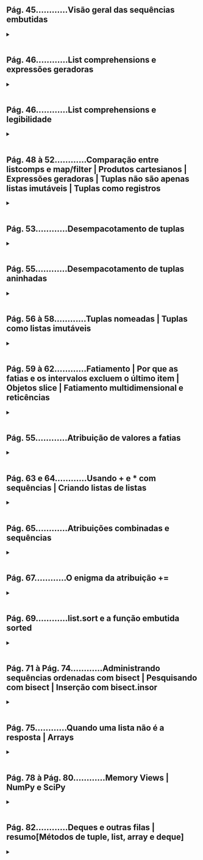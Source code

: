 
## **Pág. 45............Visão geral das sequências embutidas**
<details>
<summary></summary>

### ***SEQUÊNCIAS EMBUTIDAS:***
|  | MUTÁVEIS (mesmo id quando ocorre mudança) | IMUTÁVEIS (novo id quando ocorre "mudança" (na verdade subsituição)) |
|:-:|:-:|:-:|
| SIMPLES (armazenam itens de um só tipo) | bytearray, array, memoryview | str, bytes |
| CONTAINER (armazenam itens de tipos diferentes) | list, deque | tuple |

#### **SIMPLES:**
  - Mais compactas, rápidas e fáceis de usar.
  - Limitadas ao armazenamento de dados atômicos como números, caracteres e bytes.

#### **CONTAINER:**
  - Mais flexíveis.
  - Não recomendadas para armazenar objetos mutáveis.

→ Como um exemplo, o tipo mais básico de sequência é list, um container mutável.

</details>
</br>


## **Pág. 46............List comprehensions e expressões geradoras**
<details>
<summary></summary>

| List comprehensions(listcomps) | Expressões geradoras(genexps) |
|:-:|:-:|
| para o tipo de sequência embutida list | para todos os demais tipos de sequências embutidas |

</details>
</br>


## **Pág. 46............List comprehensions e legibilidade**
<details>
<summary></summary>

```python
#___Sem usar list comprehension(listcomps):______
from array import array
from msilib.schema import ODBCAttribute

symbols = '$)!@|' # códigos Unicode(codepoints)
codes = []
for symbol in symbols:
    codes.append(ord(symbol))
print("Sem usar list comprehension:", codes)


#___Usando list comprehension(listcomps):______
symbols2 = '$)!@|' # códigos Unicode(codepoints)
codes2 = [ord(symbol2) for symbol2 in symbols2] # list comprehension
print("Usando list comprehension:  ", codes2)


#___Usando expressão geradora(genexp):______
symbols = '$)!@|'
t = tuple(ord(symbol) for symbol in symbols) # com um argumento não é necessário suplicar parênteses para a expressão geradora
import array
a = array.array('I', (ord(symbol) for symbol in symbols)) # com mais de um argumento é necessário usar parênteses nas expressões geradoras
print("Usando expressão geradora duplicando parênteses", t, " Sem duplicar parênteses", a)

colors = ['black', 'white']
sizes = ['S', 'M', 'L']
for tshirt in ('%s %s' % (c, s) for c in colors for s in sizes): # genexp 
    print("Usando expressão geradora em laço for", tshirt) # graças à expressão geradora é gerado uma saída que não precisa ser armazenada na memória, isso evitou o custo de criar uma lista de itens somente para alimentar o laço for.


#___Em python 3 as list comprehensions e as epressões geradoras têm seu próprio escopo local,
x = 'ABC'
dummy = [ord(x) for x in x] # list comprehension possui escopo local,
print("Valor da variável preservada fora do escopo", x) # por isso, o valor de x foi preservado,
print("Valor da variável modificada apenas dentro do escopo", dummy) # e a list comprehension gera a lista esperada.

```

</details>
</br>


## **Pág. 48 à 52............Comparação entre listcomps e map/filter | Produtos cartesianos | Expressões geradoras | Tuplas não são apenas listas imutáveis | Tuplas como registros**

<details>
<summary></summary>

```python
# 1° EXEMPLO
from pyparsing import line

lax_coordinates = (33.425, -118.408056) #latitude e longitude do Aeroporto Internacional de Londres.
print('    1° exemplo: ', type(lax_coordinates), lax_coordinates) #output: <class 'tuple'> (33.425, -118.408056) 

# 2° EXEMPLO
city, year, pop, chg, area = ('Tokyo', 2003, 32450, 0.66, 8014) #Dados sobre Tóquio: nome, ano poputação (milhões), mudança na população (%), área (km²)
print('    2° exemplo: ', type(city), city)#output:<class 'str'> Tokyo
print('    2° exemplo: ', type(year), year)#output:<class 'int'> 2003

# 3° EXEMPLO
traveler_ids = [('USA', '3115855'), ('BRA', 'CE342567'), ('ESP', 'XDA205856')]#Uma lista de tuplas no formato (country_code, passport_number).
print('    3° exemplo: ', type(traveler_ids), traveler_ids)#output:<class 'list'> [('USA', '3115855'), ('BRA', 'CE342567'), ('ESP', 'XDA205856')]

# 4° EXEMPLO
for passport in sorted(traveler_ids):# À medida que fazemos uma iteração pela lista, o nome passport é associado à cada tupla.
    print('    4° exemplo: ', type(passport), '%s/%s' % passport)# O operador de formatação % entende as tuplas e trata cada item como um campo separado.
    #output:<class 'tuple'> BRA/CE342567, <class 'tuple'> ESP/XDA205856, <class 'tuple'> USA/3115855

# 5° EXEMPLO
for country, _ in traveler_ids:# O laço for sabe como obter os itens de uma tupla separadamente -isso é chamado de "desempacotamento" (unpacking). Nesse caso, não estamos interessados no segundo item, portanto ele é atribuído a_, que é uma variável comumente usada para capturar valores que não queremos usar.
    print('    5° exemplo: ', type(country), country)#output:<class 'str'> USA, <class 'str'> BRA, <class 'str'> ESP

```

</details>
</br>


## **Pág. 53............Desempacotamento de tuplas**
<details>
<summary></summary>

```python
#atribuição paralela:
latitude, longitude = lax_coordinates

#troca (swap) de valores de duas variáveis sem usar uma variável temporária:
latitude, longitude = longitude, latitude
#revertendo:
latitude, longitude = longitude, latitude

#prefixar um argumento com um asterisco * ao chamar uma função:
divmod(20, 8)
t = (20, 8)
divmod(*t)#o prefixo asterisco * serve para informar que a variável contém todos os parâmetros exigidos por divmod, sem precisar separá-los por vírgulas.

#atribuição paralela com o prefixo asterisco *
a, *body, c, d = range(5) # → (a=0, [body = 1, 2], c=3, d=4)
print(a, *body, c, d) # output: 0, 1, 2, 3, 4

```

</details>
</br>


## **Pág. 55............Desempacotamento de tuplas aninhadas**
<details>
<summary></summary>

```python
metro_areas = [
    ('Tokyo', 'JP', 36.933, (35.689722, 139.691667)),   # a tupla aninhada é um par de coordenadas
    ('Delhi NCR', 'IN', 21.935, (28.613889, 77.208889)),
    ('Mexico City', 'MX', 20.142, (19.433333, -99.133333)),
    ('New York-Newark', 'US', 20.104, (40.808611, -74.020386)),
    ('Sao Paulo', 'BR', 19.649, (-23.547778, -46.635833)),
]

#format() é um dos métodos de formatação de string em Python3. Esse método nos permite concatenar elementos em uma string por meio da formatação posicional
print('{:15} | {:^9} | {:^9}'.format('', 'lat.', 'long.'))
fmt = '{:15} | {:9.4f} | {:9.4f}'
for name, cc, pop, (latitude, longitude) in metro_areas:  # desempacotando as coordenadas atribuindo-as à tupla (latitude, longitude)
    if longitude <= 0: # condições de acesso....
        print(fmt.format(name, latitude, longitude))
```

</details>
</br>


## **Pág. 56 à 58............Tuplas nomeadas | Tuplas como listas imutáveis**
<details>
<summary></summary>

```python
from collections import namedtuple #namedtuples contêm chaves como hash para um valor específico, oferecendo suporte ao acesso do valor tanto pela chave[key] como pela iteração[x]
City = namedtuple('City', 'name country population coordinates')
tokyo = City('tokyo', 'JP', population=36.933, coordinates=(36.689722, 139.691667))
print("acesso por chaves[keys]:\n", tokyo.name, tokyo.country, tokyo.population, tokyo.coordinates)
#↑ou↓
print("acesso por iteração[x]:\n", tokyo[0], tokyo[1], tokyo[2], tokyo[3], "\n......................") 
''' Output:
        —————————————————————
        acesso por chaves[keys]:
         tokyo JP 36.933 (36.689722, 139.691667)
        acesso por iteração[x]:
         tokyo JP 36.933 (36.689722, 139.691667) 
        —————————————————————
'''
#_fields retorna uma tupla com os nomes das [chaves] dos valores da classe namedtuple definida  
print('Retorno de _fields: ', City._fields) # output:('name', 'country', 'population', 'coordinates')

LatLong = namedtuple('LatLong', 'Lat Long') #Lat será a chave[key] do valor 28.613889; e Long será a chave[key] do valor 77.208889 ↓↓↓
delhi_data = ('Delhi NCR', 'IN', 21935, LatLong(28.613889, 77.208889))# LatLong(valor da chave [Lat], valor da chave[Long]) ↑↑↑

# _make() permite instanciar uma tupla nomeada a partir de um iterável.
delhi = City._make(delhi_data) # Os valores das chaves [Lat] e [Long] da namedtuple LatLong() serão, também, os valores da chave [coordinate] da namedtuple City.

 # _asdict() retorna um collections.OrderedDict , chaves e valores...
print('Retorno de _asdict(): ', delhi._asdict()) # output: Retorno de _asdict():  {'name': 'Delhi NCR', 'country': 'IN', 'population': 21935, 'coordinates': LatLong(Lat=28.613889, Long=77.208889)}

for key, value in delhi._asdict().items():
    print('hash [',key, ']', ' = ', value)
    ''' Output:
            hash [ name ]  =  Delhi NCR
            hash [ country ]  =  IN
            hash [ population ]  =  21935
            hash [ coordinates ]  =  LatLong(Lat=28.613889, Long=77.208889)
    '''
```

</details>
</br>


## **Pág. 59 à 62............Fatiamento | Por que as fatias e os intervalos excluem o último item | Objetos slice | Fatiamento multidimensional e reticências**
<details>
<summary></summary>

```python
l = [10, 20, 30, 40, 50, 60]
print('l[:2] = ', l[:2]) # até, mas não inclusive o (:)2° | output: [10, 20]
print('l[2:] = ', l[2:]) # a partir do 2(:)° | output: [30, 40, 50, 60]

s = 'Bicycle'
print('s[::3] = ', s[::3]) #output: Bye
print('s[::-1] = ', s[::-1]) #output: elcyciB
print('s[::-2] = ', s[::-2]) #output: eccB

invoice = """
0.....6.................................40........52...55........
1909 Pimoroni PiBrella                      $17.50    3    $52.50
1489 6mm TactileSwitch x20                   $4.95    2     $9.90
1510 Panavise Jr. - PV-201                  $28.00    1    $28.00
1601 PiTFT Mini Kit 320x240                 $34.95    1    $34.95
"""
SKU = slice(0, 6)
DESCRIPTION = slice(6, 40)
UNIT_PRICE = slice(40, 52)
QUANTITY = slice(52, 55)
ITEM_TOTAL = slice(55, None)
line_items = invoice.split('\n')[2:] # invoice é cortado nas quebras de linhas depois da 2segunda (a primeira quebra foi após """)
print("__________________________________\n")
for item in line_items:
    print(item[UNIT_PRICE], item[DESCRIPTION])
```

</details>
</br>


## **Pág. 55............Atribuição de valores a fatias**
<details>
<summary></summary>

```python
m = list(range(10))
print("m =", m, '\n')
#output: m = [0, 1, 2, 3, 4, 5, 6, 7, 8, 9]

m[2:5] = [20, 30] # no 2°(:) coloca o 20 e o 30 vai em seguida(no 3°); e elimina tudo após até o 5°, mas não inclusive.
print("m[2:5] = [20, 30]\nm =", m, '\n') 
#output: m = [0, 1, 20, 30, 5, 6, 7, 8, 9]

del m[5:7] # deleta tudo a partir do 5°, até o 7°, mas não inclusive.
print("del m[5:7]\nm =", m, '\n') 
#output: m = [0, 1, 20, 30, 5, 8, 9]

m[3::2] = [11, 22] # no 3°(:) coloca 11, e, em seguida, antes do (:)2° —que ao reiniciar em zero é o 9— coloca o 22.
print("m[3::2] = [11, 22]\nm =", m, '\n')
#output: m = [0, 1, 20, 11, 5, 22, 9]

m[2:5] = [100]
print("m[2:5] = [100]\nm =", m, '\n') # no 2°(:) coloca o 100; e elimina tudo após até o 5°, mas não inclusive.
#output: m = [0, 1, 100, 22, 9]
```

</details>
</br>


## **Pág. 63 e 64............Usando + e * com sequências | Criando listas de listas**
<details>
<summary></summary>

```python
n = [1, 2, 3]
print("n * 5: ", (n * 5))
#output: [1, 2, 3, 1, 2, 3, 1, 2, 3, 1, 2, 3, 1, 2, 3]

print("5 * 'abcd': ", (5 * 'abcd'))
#output: abcdabcdabcdabcdabcd

#______Listas de listas →→→ COM LISTCOMPREHENSION E EQUIVALENTE:_________________________________
with_listcomp = [['_'] * 3 for i in range(3)] # LISTCOMPREHENSION

print("COM o uso de listcomprehension (obtém resultado desejado):", '\n', with_listcomp, '\n')
#output: [['_', '_', '_'], ['_', '_', '_'], ['_', '_', '_']]

with_listcomp[1][2] = 'with_listcomp' # linha por coluna, com índice iniciando em zero.
print("COM o uso de listcomprehension (obtém resultado desejado):", '\n', with_listcomp, '\n')
#output: [['_', '_', '_'], ['_', '_', 'with_listcomp'], ['_', '_', '_']]

# CÓDIGO EQUIVALENTE:
equivalent_with_listcomp = []
for i in range(3):
    row_1 = ['_'] * 3
    equivalent_with_listcomp.append(row_1)

print("código equivalente a COM o uso de listcomprehension (obtém resultado desejado):", '\n', equivalent_with_listcomp, '\n')
#output: [['_', '_', '_'], ['_', '_', '_'], ['_', '_', '_']]

equivalent_with_listcomp[1][2] = 'equivalent_with_listcomp' # linha por coluna, com índice iniciando em zero.
print("código equivalente a COM o uso de listcomprehension (obtém resultado desejado):", '\n', equivalent_with_listcomp, '\n')
#output: [['_', '_', '_'], ['_', '_', 'equivalent_with_listcomp'], ['_', '_', '_']]

#______Listas de listas →→→ SEM LISTCOMPREHENSION E EQUIVALENTE:_________________________________
without_listcomp = [['_'] * 3] * 3

print("SEM o uso de listcomprehension (ocorre evento indesejado):", '\n', without_listcomp, '\n')
#output: [['_', '_', '_'], ['_', '_', '_'], ['_', '_', '_']]

without_listcomp[1][2] = 'without_listcomp' # linha por coluna, com índice iniciando em zero.
print("SEM o uso de listcomprehension (ocorre evento indesejado):", '\n', without_listcomp, '\n') #evento indesejado → (gera repetições)
#output: [['_', '_', 'without_listcomp'], ['_', '_', 'without_listcomp'], ['_', '_', 'without_listcomp']]

# CÓDIGO EQUIVALENTE:
row_2 = ['_'] * 3
equivalent_without_listcomp = []
for i in range(3):
    equivalent_without_listcomp.append(row_2)

print("código equivalente a SEM o uso de listcomprehension (ocorre evento indesejado):", '\n', equivalent_without_listcomp, '\n')
#output: [['_', '_', '_'], ['_', '_', '_'], ['_', '_', '_']]

equivalent_without_listcomp[1][2] = 'equivalent_with_listcomp' # linha por coluna, com índice iniciando em zero.
print("código equivalente a SEM o uso de listcomprehension (ocorre evento indesejado):", '\n', equivalent_without_listcomp, '\n') #evento indesejado → (gera repetições)
#output: [['_', '_', 'equivalent_with_listcomp'], ['_', '_', 'equivalent_with_listcomp'], ['_', '_', 'equivalent_with_listcomp']] 
```

</details>
</br>


## **Pág. 65............Atribuições combinadas e sequências**
<details>
<summary></summary>

```python
#___SEQUÊNCIAS EMBUTIDAS MUTÁVEIS continuam sendo o mesmo objeto ao acrescentar itens_____________________
mutavel_list = [1, 2, 3]
print("sequência mutável list: ", mutavel_list)
print("id da sequência mutável list: ", id(mutavel_list))
#output: 2639841919104

mutavel_list *= 2 #possuirá o mesmo id pois continua sendo o mesmo objeto ao acrescentar itens
print("sequência mutável list: ", mutavel_list)
print("id da sequência mutável list: ", id(mutavel_list), '\n')
#output: 2639841919104

#___SEQUÊNCIAS EMBUTIDAS IMUTÁVEIS geram outros objetos ao acrescentar itens_____________________________
imutavel_tuple = (1, 2, 30)
print("sequência imutável tuple: ", imutavel_tuple)
print("id da sequência imutável tuple: ", id(imutavel_tuple))
#output: 2639828257536

imutavel_tuple *= 2 #possuirá outro id pois se torna outro objeto ao acrescentar itens
print("sequência imutável tuple: ", imutavel_tuple)
print("id da sequência imutável tuple: ", id(imutavel_tuple))
#output: 2639841656736

# OBS: !!!
# A SEQUÊNCIA EMBUTIDA IMUTÁVEL SIMPLES str (string) é uma exceção; pois as instâncias de str são alocadas em 
# memória com espaço extra, de modo que a concatenação não exigirá uma cópia da string completa todas as vezes.
```

</details>
</br>


## **Pág. 67............O enigma da atribuição +=**
<details>
<summary></summary>

```python
t = (1, 2, [30, 40])
'''
t[2] += [50, 60]
output: TypeError: 'tuple' object does not support item assignment

print(t)
output: (1, 2, [30, 40, 50, 60])
'''

#inspecionar bytecode Python para ver o que ocorre internamente:
import dis
dis.dis('t[2] += [50, 60]')
''' 
output:
.1............0 LOAD_NAME................0 (t)
..............2 LOAD_CONST...............0 (2)
..............4 DUP_TOP_TWO..............
..............6 BINARY_SUBSCR............ →→→ coloca o valor de t[2] no TOS (Top Of Stack, ou Topo de Pilha)
..............8 LOAD_CONST...............1 (50)
.............10 LOAD_CONST...............2 (60)
.............12 BUILD_LIST...............2
.............14 INPLACE_ADD.............. →→→ Executa TOS += [50, 60]. Isso funciona quando TOS refere-se a um objeto mutável (uma lista no exemplo)
.............16 ROT_THREE................
.............18 STORE_SUBSCR............. →→→ Faz a atribuição t[2] = TOS. Isso falha se s é imutável (a tupla t)
.............20 LOAD_CONST...............3 (None)
.............22 RETURN_VALUE.............
'''

# →→→→→→→→→ CONCLUSÃO: colocar itens mutáveis(list, no exemplo) em imutáveis(tupla, no exemplo) não é uma boa ideia. ←←←←←←←←←
```

</details>
</br>


## **Pág. 69............list.sort e a função embutida sorted**
<details>
<summary></summary>

```python
'''
• list.sort: ordena uma lista in-place (não cria nova lista, altera a lista original)
• sorted: não ordena uma lista in-place (cria nova lista, não altera a lista original)
→ Sintaxe:
    <facultativo>
    sorted(list, <reverse=True>, <key=str.lower/key=len/key=str/key=int>)
'''
fruits = ['grape', 'raspberry', 'apple', 'banana']
sorted(fruits) #sorted: cria uma nova lista de strings em órdem alfabética
#output: ['apple', 'banana', 'grape', 'raspberry']
print(fruits) #a lista original não foi alterada
#output: ['grape', 'raspberry', 'apple', 'banana']

sorted(fruits, reverse=True) #sorted: cria uma nova lista de strings com reverse que deixa em órdem alfabética reversa
#output: ['raspberry', 'grape', 'banana', 'apple']
print(fruits) #a lista original não foi alterada
#output: ['grape', 'raspberry', 'apple', 'banana']

sorted(fruits, key=len) #sorted: cria uma nova lista de strings com key que ordenada de acordo com o tamanho de cada string
#output: ['grape', 'apple', 'banana', 'raspberry']
print(fruits) #a lista original não foi alterada
#output: ['grape', 'raspberry', 'apple', 'banana']

sorted(fruits, key=len, reverse=True) #sorted: cria uma nova lista de strings com key que ordenada de acordo com o tamanho de cada string e com reverse que deixa em órdem reversa
#output: ['raspberry', 'banana', 'grape', 'apple']
print(fruits) #a lista original não foi alterada
#output: ['grape', 'raspberry', 'apple', 'banana']

print(fruits.sort()) #list.sort: ordena a lista in-place (não cria nova lista, altera a lista original)
#output: None → retorna None para nos lembrar de que o objeto-alvo é aterado e que não foi criado uma nova cópia
print(fruits) #a lista original foi alterada
#output: ['apple', 'banana', 'grape', 'raspberry']


nomes = ['Aluno', 'alfa', 'Abcd', 'abcd']
sorted(nomes) #sorted: cria uma nova lista de strings em órdem alfabética
#output:['Abcd', 'Aluno', 'abcd', 'alfa']
print(nomes) #a lista original não foi alterada
#output:['Aluno', 'alfa', 'Abcd', 'abcd']

nomes.sort(key=str.lower) #sorted: #list.sort: ordena a lista in-place (não cria nova lista, altera a lista original) com key=str.lower que ordena sem levar em consideração letras maiúsculas e minúsculas
#output: None → retorna None para nos lembrar de que o objeto-alvo é aterado e que não foi criado uma nova lista, mas alterado a lista original
print(nomes) #a lista original foi alterada
#output:['Abcd', 'abcd', 'alfa', 'Aluno']

sorted(nomes, key=len) #sorted: cria uma nova lista de strings com key=len que ordenada de acordo com o tamanho de cada string
#output:['Abcd', 'abcd', 'alfa', 'Aluno'] → ●compare... ↓↓↓
print(nomes) #a lista original não foi alterada
#output:['Abcd', 'abcd', 'alfa', 'Aluno']

sorted(nomes, key=len, reverse=True) #sorted: cria uma nova lista de strings com key=len que ordenada de acordo com o tamanho de cada string e com reverse=True que deixa em órdem reversa
#output:['Aluno', 'Abcd', 'abcd', 'alfa'] → ●compare... ↑↑↑
print(nomes) #a lista original não foi alterada
#output:['Abcd', 'abcd', 'alfa', 'Aluno']


str_int = [28, 14, '28', 5, '9', '1', 0, 6, '23', 19]
#sorted(str_int) → output: "TypeError: '<' not supported between instances of 'str' and 'int'" (solução: key=int/strt↓)

sorted(str_int, key=int) #sorted: cria uma nova lista com key=int que ordenada tratando todos os itens como tipo inteiro
#output:[0, '1', 5, 6, '9', 14, 19, '23', 28, '28']
print(str_int) #a lista original não foi alterada
#output:[28, 14, '28', 5, '9', '1', 0, 6, '23', 19]

sorted(str_int, key=str) #sorted: cria uma nova lista com key=str que ordenada tratando todos os itens como tipo string
#output:[0, '1', 14, 19, '23', 28, '28', 5, 6, '9']
print(str_int) #a lista original não foi alterada
#output:[28, 14, '28', 5, '9', '1', 0, 6, '23', 19]
```

</details>
</br>


## **Pág. 71 à Pág. 74............Administrando sequências ordenadas com bisect | Pesquisando com bisect | Inserção com bisect.insor**
<details>
<summary></summary>

```python
'''
Módulo bisect oferece duas funções — bisect e insort— que usam algoritmo 
de busca binária para pesquisar e inserir itens em [sequências ordenadas].
● sintaxe:
    este_indice = bisect.bisect(sequencia_ordenada, valor) → valor é inserido no índice correto da sequencia_ordenada. É retornado o valor desse índice o qual foi atribuido à este_indice
    bisect.insort(seq, item) → permite a inserção de item de forma ordenada na sequência seq 
● comportamento:
    • bisect.bisect() é um alias para bisect.bisect_rigth(), que insere à direita do índice procurado; → bisect.bisect_left() insere à esquerda do índice.
    • limitar a pesquisa a uma sequência, o default do argumento lo é 0 e de hi é o len(): [5, 3 ,7 ,8 ,9] → (lo=3, hi=9) → [3, 7, 8, 9], len()=3
'''
import bisect
import sys
import random
# Demonstração de uso do módulo bisect____________________________________
HAYSTACK = [1, 4, 5, 6, 8, 12, 15, 20, 21, 23, 23, 26, 29, 30]
NEEDLES = [0, 1, 2, 5, 8, 10, 22, 23, 29, 30, 31]

ROW_FMT = '{0:2d} @ {1:2d}    {2}{0:<2d}'

def demo(bisect_fn):
    for needle in reversed(NEEDLES):
        position = bisect_fn(HAYSTACK, needle)  # usa a função bisec escolhida para obter o ponto de inserção
        offset = position * '  |'  # cria padrão de barras verticais proporcionais a offset
        print(ROW_FMT.format(needle, position, offset)) # exibe as linhas formatadas mostrando o valor de needle e o ponto de inserção 

if __name__ == '__main__':

    if sys.argv[-1] == 'left':    # escolhe a função bisect a ser usada de acordo com o último argumento da linha de comando
        bisect_fn = bisect.bisect_left #bisect.bisect_left() insere à esquerda do índice procurado
    else:
        bisect_fn = bisect.bisect #bisect.bisect() é um alias para bisect.bisect_rigth(), que insere à direita do índice

    print('DEMO:', bisect_fn.__name__)  # exibe um cabeçalho com o nome da função selecionada
    print('haystack ->', ' '.join('%2d' % n for n in HAYSTACK))
    demo(bisect_fn)

'''
output:
DEMO: bisect_right
haystack ->  1  4  5  6  8 12 15 20 21 23 23 26 29 30..........# sequência ordenada antes das inserções feitas pela função bisect
31 @ 14      |  |  |  |  |  |  |  |  |  |  |  |  |  |31........# ( 31 @ 14 ) → valor 31 inserido na posição de índice 14°, a coluna |31| representa a célula do índice.
30 @ 14      |  |  |  |  |  |  |  |  |  |  |  |  |  |30
29 @ 13      |  |  |  |  |  |  |  |  |  |  |  |  |29
23 @ 11      |  |  |  |  |  |  |  |  |  |  |23
22 @  9      |  |  |  |  |  |  |  |  |22
10 @  5      |  |  |  |  |10
 8 @  5      |  |  |  |  |8
 5 @  3      |  |  |5
 2 @  1      |2
 1 @  1      |1
 0 @  0    0
'''


# Exemplo de uso do módulo bisect em pesquisa de valores numéricos em tabelas:____________________________________
def grade(score, breakpoints=[60, 70, 80, 90], grades='FDCBA'): #notas escolares A, B, C, D e F e parâmetros para cada 60,70,80,90
    i = bisect.bisect(breakpoints, score) # bisect.bisect() é um alias para bisect.bisect_rigth(), que insere à direita do índice procurado. É retornado o valor desse índice o qual é atribuido à i
    print('\n', score, "inserido no índice", i) # cada inserção considera os índices de breakpoits inalterável, ou seja, [60,70,80,90]
    print("nota", grades[i], "obtida para a nota", score)
    return grades[i]

print('\nTodas as notas obtidas:', [grade(score) for score in [33, 99, 77, 70 ,89, 90, 100]], '\np/ as respectivas pontuações: [33, 99, 77, 70 ,89, 90, 100]')

'''output:
 33 inserido no índice 0
nota F obtida para a nota 33

 99 inserido no índice 4
nota A obtida para a nota 99

 77 inserido no índice 2
nota C obtida para a nota 77

 70 inserido no índice 2
nota C obtida para a nota 70

 89 inserido no índice 3
nota B obtida para a nota 89

 90 inserido no índice 4
nota A obtida para a nota 90

 100 inserido no índice 4
nota A obtida para a nota 100

Todas as notas obtidas: ['F', 'A', 'C', 'C', 'B', 'A', 'A']
p/ as respectivas pontuações: [33, 99, 77, 70 ,89, 90, 100]
'''

# Exemplo de uso do módulo bisect em inserção de itens em sequência ordenada com bisect.insort(seq, item):____________________________________
SIZE = 7

random.seed(1729)

my_list = []
print("\nInserindo itens ordenadamente com bisect.insort(): ")
for i in range(SIZE):
    new_item = random.randrange(SIZE*2)
    bisect.insort(my_list, new_item)
    print('%2d ->' % new_item, my_list)

'''output:
Inserindo itens ordenadamente com bisect.insort():
10 -> [10]
 0 -> [0, 10]
 6 -> [0, 6, 10]
 8 -> [0, 6, 8, 10]
 7 -> [0, 6, 7, 8, 10]
 2 -> [0, 2, 6, 7, 8, 10]
10 -> [0, 2, 6, 7, 8, 10, 10]
'''
```

</details>
</br>


## **Pág. 75............Quando uma lista não é a resposta | Arrays**
<details>
<summary></summary>

Arrays em Python, especificamente referindo-se a arrays da biblioteca NumPy, podem ser superiores às listas nativas em várias situações, especialmente quando se trata de computação numérica, eficiência e manipulação avançada de dados.

</details>
</br>

## **Pág. 78 à Pág. 80............Memory Views | NumPy e SciPy**
<details>
<summary></summary>

### ***Memory Views X NumPy e SciPy***
Enquanto as memory views são úteis para acessar dados de arrays sem copiá-los, NumPy e SciPy vão além, oferecendo uma ampla gama de funcionalidades matemáticas, científicas e de engenharia. Essas bibliotecas permitem manipulações mais sofisticadas, operações vetoriais, otimização e análise de dados complexos que vão além do escopo das memory views.

#### **Memory Views:**
As memory views são uma maneira eficiente de acessar dados de arrays em um formato específico sem copiar os dados. Elas são úteis para trabalhar com grandes volumes de dados, mas têm limitações em termos de funcionalidades e operações.

```python
import numpy as np

# Criar um array numpy
arr = np.array([1, 2, 3, 4, 5])

# Criar um memory view
mem_view = memoryview(arr)

# Acessar os elementos através do memory view
for element in mem_view:
    print(element)
```

#### **NumPy:**
NumPy é uma biblioteca que expande significativamente as funcionalidades de manipulação de arrays, oferecendo uma ampla gama de funções matemáticas, operações de álgebra linear, broadcasting e muito mais.

```python
import numpy as np

# Criar um array numpy
arr = np.array([1, 2, 3, 4, 5])

# Multiplicar todos os elementos por 2 usando NumPy
arr_times_2 = arr * 2
print(arr_times_2)
```

#### **SciPy:**
SciPy é uma biblioteca construída sobre o NumPy que oferece funcionalidades específicas para ciência e engenharia. Ela inclui módulos para otimização, processamento de sinais, estatísticas, interpolação e muito mais.

```python
import numpy as np
from scipy import interpolate

# Criar pontos x e y para interpolação
x = np.array([0, 1, 2, 3, 4])
y = np.array([0, 2, 4, 6, 8])

# Criar uma função interpoladora usando SciPy
f = interpolate.interp1d(x, y, kind='linear')

# Calcular valor interpolado em x = 2.5
interpolated_value = f(2.5)
print(interpolated_value)

```

</details>
</br>


## **Pág. 82............Deques e outras filas | resumo[Métodos de tuple, list, array e deque]**
<details>
<summary></summary>

### ***SEQUÊNCIAS EMBUTIDAS:***
|  | MUTÁVEIS (mesmo id quando ocorre mudança) | IMUTÁVEIS (novo id quando ocorre "mudança" (na verdade subsituição)) |
|:-:|:-:|:-:|
| SIMPLES (armazenam itens de um só tipo) | bytearray, array, memoryview | str, bytes |
| CONTAINER (armazenam itens de tipos diferentes) | list, deque | tuple |

#### **SIMPLES:**
  - Mais compactas, rápidas e fáceis de usar.
  - Limitadas ao armazenamento de dados atômicos como números, caracteres e bytes.

#### **CONTAINER:**
  - Mais flexíveis.
  - Não recomendadas para armazenar objetos mutáveis.

→ Como um exemplo, o tipo mais básico de sequência é list, um container mutável.
</br></br>

Objeto hashable é um objeto capaz de possuir um hash (um id como sha1 ou MD5):
  - Terá um valor de hash que não muda (possuirá um método __hash__())
  - Será comparável com outros objetos (possuirá um método __eq__())

Condição para um objeto ser hashable:
  - Deve ser IMUTÁVEL — str, bytes e tuple (exceto se conter referências a objetos que não são hashable)—.

Nota:
  - frozenset é uma função que transforma objetos MUTÁVEIS em IMUTÁVEIS.

### ***MÉTODOS DE TUPLE, LIST, ARRAY E DEQUE:***
♦ tuple aceita os métodos de list, com exceção do método __reversed__() e de todos os métodos que acrescentam ou removem itens, pois tuple é IMUTÁVEL.</br>
♦ array é mais eficiente que list (exceto pela limitância de ser do tipo de sequência SIMPLES) para sequências contendo apenas tipo de valores numéricos.</br>
♦ deque permite as regras de acesso FIFO e LIFO e é a sequência mais otimizada para inserção e remoção de itens das extremidades (centrais a latência é maior).</br>
|  | tuple | list | array | deque |  |
|:-:|:-:|:-:|:-:|:-:|:-:|
| s.__add__(s2) | ● | ● | ● |  | s + s2 → concatenação |
| s.__iadd__(s2) |  | ● | ● | ● | s += s2 → concatenação in-place |
| s.append(e) |  | ● | ● | ● | Concatena um elemento após o último |
| s.appendleft(e) |  |  |  | ● | Concatena um elemento à esquerda (antes do primeiro) |
| s.byteswap() |  |  | ● |  | Troca os bytes de todos os itens do array para uma conversão de endianess |
| s.clear() |  | ● |  | ● | Apaga todos os itens |
| s.__contains__(e) | ● | ● | ● |  | e in s |
| s.copy() |  | ● |  |  | Shallow copy (cópia rasa) da lista |
| s.__copy__() |  |  | ● | ● | Suporte para copycopy(shallow copy ou copora rasa) |
| s.count(e) | ● | ● | ● | ● | Conta as ocorrências de um elemento |
| s.__deepcopy__() |  |  | ● |  | Suporte otimizado para copydeepcopy |
| s.__delitem__(p) |  | ● | ● | ● | Remove o item da posição p |
| s.extend(it) |  | ● | ● | ● | Concatena itens do iterável it |
| s.extendleft(i) |  |  |  | ● | Adiciona itens do iterável i à esquerda |
| s.fromfile(f, n) |  |  | ● |  | Concatena n itens do arquivo binário f interpretado como valores de máquina compactos |
| s.fromlist(l) |  |  | ● |  | Concatena itens da lista; se algum deles provocar um TypeError, nenhum valor será concatenado |
| s.frombytes(b) |  |  | ● |  | Concatena itens da sequência de bytes intepretada como valores de máquina compactos |
| s.__getitem__(p) | ● | ● | ● | ● | s[p] → obtém o item de uma posição |
| s.__getnewargs__() | ● |  |  |  | Suporte para serialização otimizada com pickle |
| s.index(e) | ● | ● | ● |  | Encontra a posição da primeira ocorrência de e |
| s.insert(p, e) |  | ● | ● |  | Insere o elemento e antes do item na posição p |
| s.itemsize() |  |  | ● |  | Tamanho em bytes de cada item do array |
| s.__iter__() | ● | ● | ● | ● | Obtém um iterador |
| s.__len__() | ● | ● | ● | ● | len(s) → número de itens |
| s.__mul__(n) | ● | ● | ● |  | s * n → concatenação repetida |
| s.__imul__(n) |  | ● | ● |  | s *= n → concatenação repetida in-place |
| s.__rmul__(n) | ● | ● | ● |  | n * s → concatenação repetida invertida (operador reverso) |
| s.pop([p]) |  | ● | ● | ● | Remove e retorna o último item (por defalt) ou, opcionalmente, o item na posição p |
| s.popleft() |  |  |  | ● | Remove e devolve o primeiro item |
| s.remove(e) |  | ● | ● | ● | Remove a primeira ocorrência do elemento com o valor de e |
| s.reverse() |  | ● | ● | ● | Inverte a ordem dos itens in-place |
| s.__reversed__() |  | ● |  | ● | Obtém um iterador para percorrer os itens do último para o primeiro |
| s.rotate(n) |  | ● |  | ● | Move n itens de uma extremidade para a outra |
| s.__setitem__(p, e) |  | ● | ● | ● | s[p] = e → coloca e na posição p sobrescrevendo o item existente |
| s.sort([key], [reverse]) |  | ● |  |  | Ordena itens in-place com os argumentos nomeados opcionais key e reverse |
| s.tobytes() |  |  | ● |  | Devolve os itens como valores de máquina compactos em um objeto bytes |
| s.tofile(f) |  |  | ● |  | Salva os itens como valores de máquina compactos em um arquivo binário f |
| s.tolist() |  |  | ● |  | Devolve os itens como objetos numéricos em uma lista |
| s.typecode |  |  | ● |  | String de um caractere que identifica o tipo dos itens na linguagem C |

</details>
</br>
